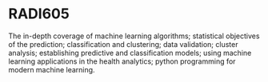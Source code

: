 # RADI605

The in-depth coverage of machine learning algorithms; statistical objectives of the prediction; classification and clustering; data validation; cluster analysis; establishing predictive
and classification models; using machine learning applications in the health analytics; python programming for modern machine learning.
